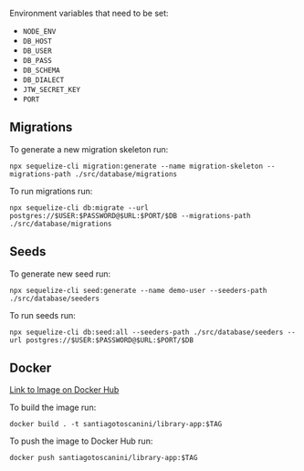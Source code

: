 Environment variables that need to be set:

* `NODE_ENV`
* `DB_HOST`
* `DB_USER`
* `DB_PASS`
* `DB_SCHEMA`
* `DB_DIALECT`
* `JTW_SECRET_KEY`
* `PORT`

## Migrations

To generate a new migration skeleton run:

```shell
npx sequelize-cli migration:generate --name migration-skeleton --migrations-path ./src/database/migrations 
```

To run migrations run:

```shell
npx sequelize-cli db:migrate --url postgres://$USER:$PASSWORD@$URL:$PORT/$DB --migrations-path ./src/database/migrations
```

## Seeds

To generate new seed run:

```shell
npx sequelize-cli seed:generate --name demo-user --seeders-path ./src/database/seeders
```

To run seeds run:

```shell
npx sequelize-cli db:seed:all --seeders-path ./src/database/seeders --url postgres://$USER:$PASSWORD@$URL:$PORT/$DB
```

## Docker

[Link to Image on Docker Hub](https://hub.docker.com/repository/docker/santiagotoscanini/library-app)

To build the image run:

```shell
docker build . -t santiagotoscanini/library-app:$TAG
```

To push the image to Docker Hub run:

```shell
docker push santiagotoscanini/library-app:$TAG
```
